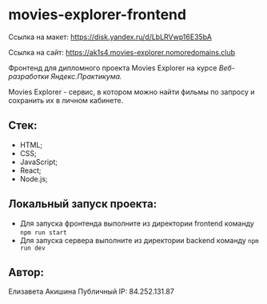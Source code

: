 # movies-explorer-frontend
Ссылка на макет: https://disk.yandex.ru/d/LbLRVwp16E35bA

Ссылка на сайт: https://ak1s4.movies-explorer.nomoredomains.club

Фронтенд для дипломного проекта Movies Explorer на курсе *Веб-разработки Яндекс.Практикума.*

Movies Explorer - сервис, в котором можно найти фильмы по запросу и сохранить их в личном кабинете.

## Стек:
- HTML;
- CSS;
- JavaScript;
- React;
- Node.js;

## Локальный запуск проекта:
- Для запуска фронтенда выполните из директории frontend команду `npm run start`
- Для запуска сервера выполните из директории backend команду `npm run dev`

## Автор:
Елизавета Акишина
Публичный IP: 84.252.131.87